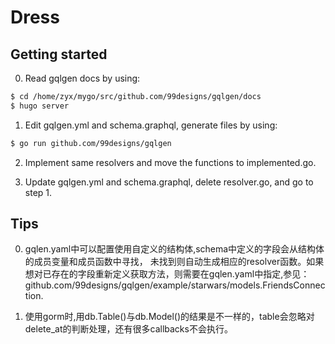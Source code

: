 # Dress


## Getting started

0. Read gqlgen docs by using:
```sh
$ cd /home/zyx/mygo/src/github.com/99designs/gqlgen/docs
$ hugo server
```

1. Edit gqlgen.yml and schema.graphql, generate files by using:
```sh
$ go run github.com/99designs/gqlgen
```

2. Implement same resolvers and move the functions to implemented.go.

3. Update gqlgen.yml and schema.graphql, delete resolver.go, and go to step 1.

## Tips

0. gqlen.yaml中可以配置使用自定义的结构体,schema中定义的字段会从结构体的成员变量和成员函数中寻找，
   未找到则自动生成相应的resolver函数。如果想对已存在的字段重新定义获取方法，则需要在gqlen.yaml中指定,参见：
   github.com/99designs/gqlgen/example/starwars/models.FriendsConnection.
  
1. 使用gorm时,用db.Table()与db.Model()的结果是不一样的，table会忽略对delete_at的判断处理，还有很多callbacks不会执行。